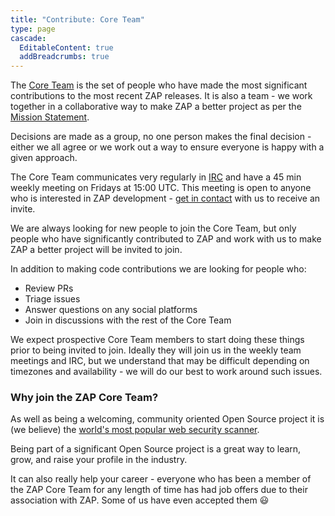 ```yaml
---
title: "Contribute: Core Team"
type: page
cascade:
  EditableContent: true
  addBreadcrumbs: true
---
```


The [Core Team](/docs/desktop/credits/) is the set of people who have made the most significant contributions to the most recent ZAP releases.
It is also a team - we work together in a collaborative way to make ZAP a better project as per the [Mission Statement](/mission-statement/).

Decisions are made as a group, no one person makes the final decision - either we all agree or we work out a way to ensure everyone is happy with a given approach.

The Core Team communicates very regularly in [IRC](https://web.libera.chat/#zaproxy) and have a 45 min weekly meeting on Fridays at 15:00 UTC.
This meeting is open to anyone who is interested in ZAP development - [get in contact](mailto:zaproxy-admin@googlegroups.com) with us to receive an invite.

We are always looking for new people to join the Core Team, but only people who have significantly contributed to ZAP and work with us to make ZAP a better project will be invited to join.

In addition to making code contributions we are looking for people who:

- Review PRs
- Triage issues
- Answer questions on any social platforms
- Join in discussions with the rest of the Core Team

We expect prospective Core Team members to start doing these things prior to being invited to join. Ideally they will join us in the weekly team meetings and IRC, but we understand that may be difficult depending on timezones and availability - we will do our best to work around such issues.

### Why join the ZAP Core Team?

As well as being a welcoming, community oriented Open Source project it is (we believe) the [world's most popular web security scanner](/blog/2020-04-02-is-zap-the-worlds-most-popular-web-scanner/).

Being part of a significant Open Source project is a great way to learn, grow, and raise your profile in the industry.

It can also really help your career - everyone who has been a member of the ZAP Core Team for any length of time has had job offers due to their association with ZAP. Some of us have even accepted them :smiley:
